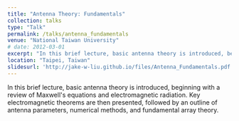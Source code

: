```yaml
---
title: "Antenna Theory: Fundamentals"
collection: talks
type: "Talk"
permalink: /talks/antenna_fundamentals
venue: "National Taiwan University"
# date: 2012-03-01
excerpt: "In this brief lecture, basic antenna theory is introduced, beginning with a review of Maxwell's equations and electromagnetic radiation. Key electromagnetic theorems are then presented, followed by an outline of antenna parameters, numerical methods, and fundamental array theory."
location: "Taipei, Taiwan"
slidesurl: 'http://jake-w-liu.github.io/files/Antenna_Fundamentals.pdf'
---
```



In this brief lecture, basic antenna theory is introduced, beginning with a review of Maxwell's equations and electromagnetic radiation. Key electromagnetic theorems are then presented, followed by an outline of antenna parameters, numerical methods, and fundamental array theory.